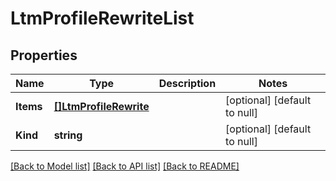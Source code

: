 # LtmProfileRewriteList

## Properties
Name | Type | Description | Notes
------------ | ------------- | ------------- | -------------
**Items** | [**[]LtmProfileRewrite**](ltm_profile_rewrite.md) |  | [optional] [default to null]
**Kind** | **string** |  | [optional] [default to null]

[[Back to Model list]](../README.md#documentation-for-models) [[Back to API list]](../README.md#documentation-for-api-endpoints) [[Back to README]](../README.md)


